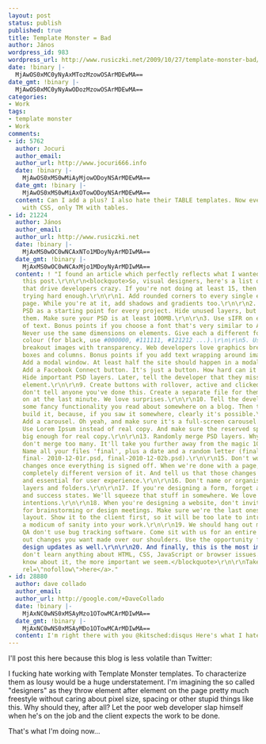 ```yaml
---
layout: post
status: publish
published: true
title: Template Monster = Bad
author: János
wordpress_id: 983
wordpress_url: http://www.rusiczki.net/2009/10/27/template-monster-bad/
date: !binary |-
  MjAwOS0xMC0yNyAxMTozMzowOSArMDEwMA==
date_gmt: !binary |-
  MjAwOS0xMC0yNyAwODozMzowOSArMDEwMA==
categories:
- Work
tags:
- template monster
- Work
comments:
- id: 5762
  author: Jocuri
  author_email: 
  author_url: http://www.jocuri666.info
  date: !binary |-
    MjAwOS0xMS0wMiAyMjowODoyNSArMDEwMA==
  date_gmt: !binary |-
    MjAwOS0xMS0wMiAxOTowODoyNSArMDEwMA==
  content: Can I add a plus? I also hate their TABLE templates. Now everbody is working
    with CSS, only TM with tables.
- id: 21224
  author: János
  author_email: 
  author_url: http://www.rusiczki.net
  date: !binary |-
    MjAxMS0wOC0wNCAxNTo1MDoyNyArMDIwMA==
  date_gmt: !binary |-
    MjAxMS0wOC0wNCAxMjo1MDoyNyArMDIwMA==
  content: ! "I found an article which perfectly reflects what I wanted to tell in
    this post.\r\n\r\n<blockquote>So, visual designers, here's a list of 20 things
    that drive developers crazy. If you're not doing at least 15, then you're not
    trying hard enough.\r\n\r\n1. Add rounded corners to every single element on the
    page. While you're at it, add shadows and gradients too.\r\n\r\n2. Use the same
    PSD as a starting point for every project. Hide unused layers, but don't delete
    them. Make sure your PSD is at least 100MB.\r\n\r\n3. Use sIFR on every piece
    of text. Bonus points if you choose a font that's very similar to Arial.\r\n\r\n4.
    Never use the same dimensions on elements. Give each a different font size and
    colour (for black, use #000000, #111111, #121212 ...).\r\n\r\n5. Use a lot of
    breakout images with transparency. Web developers love graphics breaking out of
    boxes and columns. Bonus points if you add text wrapping around images.\r\n\r\n6.
    Add a modal window. At least half the site should happen in a modal window.\r\n\r\n7.
    Add a Facebook Connect button. It's just a button. How hard can it be to implement?\r\n\r\n8.
    Hide important PSD layers. Later, tell the developer that they missed a hidden
    element.\r\n\r\n9. Create buttons with rollover, active and clicked states. Then
    don't tell anyone you've done this. Create a separate file for them and send it
    on at the last minute. We love surprises.\r\n\r\n10. Tell the developer about
    some fancy functionality you read about somewhere on a blog. Then tell them to
    build it, because, if you saw it somewhere, clearly it's possible.\r\n\r\n11.
    Add a carousel. Oh yeah, and make sure it's a full-screen carousel.\r\n\r\n12.
    Use Lorem Ipsum instead of real copy. And make sure the reserved space is not
    big enough for real copy.\r\n\r\n13. Randomly merge PSD layers. Why not? (But
    don't merge too many. It'll take you further away from the magic 100MB target).\r\n\r\n14.
    Name all your files 'final', plus a date and a random letter (final-2010-12-01a.psd,
    final- 2010-12-01r.psd, final-2010-12-02b.psd).\r\n\r\n15. Don't worry about making
    changes once everything is signed off. When we're done with a page, send another,
    completely different version of it. And tell us that those changes are necessary
    and essential for user experience.\r\n\r\n16. Don't name or organise your PSD
    layers and folders.\r\n\r\n17. If you're designing a form, forget about error
    and success states. We'll squeeze that stuff in somewhere. We love guessing your
    intentions.\r\n\r\n18. When you're designing a website, don't invite any developers
    for brainstorming or design meetings. Make sure we're the last ones to see the
    layout. Show it to the client first, so it will be too late to introduce even
    a modicum of sanity into your work.\r\n\r\n19. We should hang out more, so during
    QA don't use bug tracking software. Come sit with us for an entire day and point
    out changes you want made over our shoulders. Use the opportunity for some impromptu
    design updates as well.\r\n\r\n20. And finally, this is the most important thing:
    don't learn anything about HTML, CSS, JavaScript or browser issues. The less you
    know about it, the more important we seem.</blockquote>\r\n\r\nTaken from <a href=\"http://www.netmagazine.com/opinions/20-things-drive-web-developers-crazy\"
    rel=\"nofollow\">here</a>."
- id: 28880
  author: dave collado
  author_email: 
  author_url: http://google.com/+DaveCollado
  date: !binary |-
    MjAxNC0wNS0xMSAyMzo1OTowMCArMDIwMA==
  date_gmt: !binary |-
    MjAxNC0wNS0xMSAyMDo1OTowMCArMDIwMA==
  content: I'm right there with you @kitsched:disqus Here's what I hate most http://foamers.net/wordpress-design/the-problem-with-template-monster/
---
```

<p>I'll post this here because this blog is less volatile than Twitter:</p>
<p>I fucking hate working with Template Monster templates. To characterize them as lousy would be a huge understatement. I'm imagining the so called "designers" as they throw element after element on the page pretty much freestyle without caring about pixel size, spacing or other stupid things like this. Why should they, after all? Let the poor web developer slap himself when he's on the job and the client expects the work to be done.</p>
<p>That's what I'm doing now...</p>

